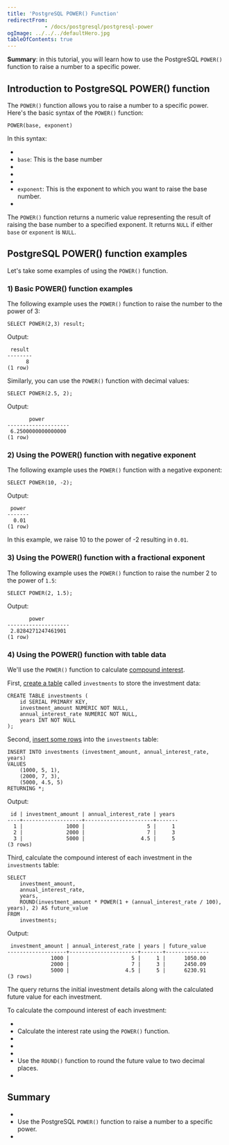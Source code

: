 ```yaml
---
title: 'PostgreSQL POWER() Function'
redirectFrom: 
            - /docs/postgresql/postgresql-power
ogImage: ../../../defaultHero.jpg
tableOfContents: true
---
```



**Summary**: in this tutorial, you will learn how to use the PostgreSQL `POWER()` function to raise a number to a specific power.





## Introduction to PostgreSQL POWER() function





The `POWER()` function allows you to raise a number to a specific power. Here's the basic syntax of the `POWER()` function:





```
POWER(base, exponent)
```





In this syntax:





- 
- `base`: This is the base number
- 
-
- 
- `exponent`: This is the exponent to which you want to raise the base number.
- 





The `POWER()` function returns a numeric value representing the result of raising the base number to a specified exponent. It returns `NULL` if either `base` or `exponent` is `NULL`.





## PostgreSQL POWER() function examples





Let's take some examples of using the `POWER()` function.





### 1) Basic POWER() function examples





The following example uses the `POWER()` function to raise the number to the power of 3:





```
SELECT POWER(2,3) result;
```





Output:





```
 result
--------
      8
(1 row)
```





Similarly, you can use the `POWER()` function with decimal values:





```
SELECT POWER(2.5, 2);
```





Output:





```
       power
--------------------
 6.2500000000000000
(1 row)
```





### 2) Using the POWER() function with negative exponent





The following example uses the `POWER()` function with a negative exponent:





```
SELECT POWER(10, -2);
```





Output:





```
 power
-------
  0.01
(1 row)
```





In this example, we raise 10 to the power of -2 resulting in `0.01`.





### 3) Using the POWER() function with a fractional exponent





The following example uses the `POWER()` function to raise the number 2 to the power of `1.5`:





```
SELECT POWER(2, 1.5);
```





Output:





```
       power
--------------------
 2.8284271247461901
(1 row)
```





### 4) Using the POWER() function with table data





We'll use the `POWER()` function to calculate [compound interest](https://en.wikipedia.org/wiki/Compound_interest).





First, [create a table](/docs/postgresql/postgresql-create-table) called `investments` to store the investment data:





```
CREATE TABLE investments (
    id SERIAL PRIMARY KEY,
    investment_amount NUMERIC NOT NULL,
    annual_interest_rate NUMERIC NOT NULL,
    years INT NOT NULL
);
```





Second, [insert some rows](/docs/postgresql/postgresql-insert-multiple-rows) into the `investments` table:





```
INSERT INTO investments (investment_amount, annual_interest_rate, years)
VALUES
    (1000, 5, 1),
    (2000, 7, 3),
    (5000, 4.5, 5)
RETURNING *;
```





Output:





```
 id | investment_amount | annual_interest_rate | years
----+-------------------+----------------------+-------
  1 |              1000 |                    5 |     1
  2 |              2000 |                    7 |     3
  3 |              5000 |                  4.5 |     5
(3 rows)
```





Third, calculate the compound interest of each investment in the `investments` table:





```
SELECT
    investment_amount,
    annual_interest_rate,
    years,
    ROUND(investment_amount * POWER(1 + (annual_interest_rate / 100), years), 2) AS future_value
FROM
    investments;
```





Output:





```
 investment_amount | annual_interest_rate | years | future_value
-------------------+----------------------+-------+--------------
              1000 |                    5 |     1 |      1050.00
              2000 |                    7 |     3 |      2450.09
              5000 |                  4.5 |     5 |      6230.91
(3 rows)
```





The query returns the initial investment details along with the calculated future value for each investment.





To calculate the compound interest of each investment:





- 
- Calculate the interest rate using the `POWER()` function.
- 
-
- 
- Use the `ROUND()` function to round the future value to two decimal places.
- 





## Summary





- 
- Use the PostgreSQL `POWER()` function to raise a number to a specific power.
- 


